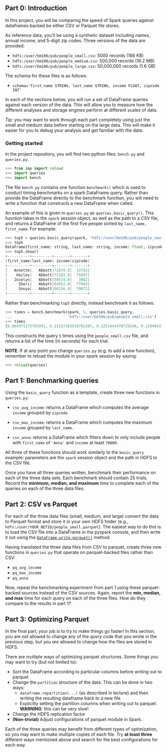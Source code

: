 



## Part 0: Introduction

In this project, you will be comparing the speed of Spark queries against
dataframes backed be either CSV or Parquet file stores.

As reference data, you'll be using a synthetic dataset including names, annual
income, and 5-digit zip codes.  Three versions of the data are provided:

  - `hdfs:/user/bm106/pub/people_small.csv`: 5000 records (166 KB)
  - `hdfs:/user/bm106/pub/people_medium.csv`: 500,000 records (16.2 MB)
  - `hdfs:/user/bm106/pub/people_large.csv`: 50,000,000 records (1.6 GB)

The schema for these files is as follows:

  - `schema='first_name STRING, last_name STRING, income FLOAT, zipcode INT'`

In each of the sections below, you will run a set of DataFrame queries against each
version of the data.  This will allow you to measure how the different analyses and
storage engines perform at different scales of data.

*Tip*: you may want to work through each part completely using just the small and
medium data before starting on the large data.  This will make it easier for you to 
debug your analysis and get familiar with the data.

### Getting started

In the project repository, you will find two python files: `bench.py` and
`queries.py`.

```python
>>> from imp import reload
>>> import queries
>>> import bench
```

The file `bench.py` contains one function `benchmark()` which is used to conduct
timing benchmarks on a spark DataFrame query.  Rather than provide the DataFrame
directly to the benchmark function, you will need to write a function that constructs
a new DataFrame when called.

An example of this is given in `queries.py` as `queries.basic_query()`.  This
function takes in the `spark` session object, as well as the path to a CSV file, and
returns a DataFrame of the first five people sorted by `last_name, first_name`.  For
example:

```python
>>> top5 = queries.basic_query(spark, 'hdfs:/user/bm106/pub/people_small.csv')
>>> top5
DataFrame[first_name: string, last_name: string, income: float, zipcode: int]
>>> top5.show()
+----------+---------+-------+-------+                                          
|first_name|last_name| income|zipcode|
+----------+---------+-------+-------+
|   Annette|   Abbott|72870.0|  14763|
|    Hailey|   Abbott|72182.0|  75097|
|   Jocelyn|   Abbott|56574.0|   3062|
|     Sheri|   Abbott|64952.0|  77663|
|     Sonya|   Abbott|86156.0|  79072|
+----------+---------+-------+-------+
```

Rather than benchmarking `top5` directly, instead benchmark it as follows:
```python
>>> times = bench.benchmark(spark, 5, queries.basic_query,
...                         'hdfs:/user/bm106/pub/people_small.csv')
>>> times
[6.869371175765991, 0.21157383918762207, 0.2251441478729248, 0.1284043788909912, 0.12465882301330566]
```
This constructs the query `5` times using the `people_small.csv` file, and returns a list of the time (in seconds) for each trial.



**NOTE**: If at any point you change `queries.py` (e.g. to add a new function), remember to reload the module in your spark session by saying:
```python
>>> reload(queries)
```


## Part 1: Benchmarking queries

Using the `basic_query` function as a template, create three new functions in `queries.py`:

  - `csv_avg_income`: returns a DataFrame which computes the average `income` grouped by `zipcode`.

  - `csv_max_income`: returns a DataFrame which computes the maximum `income` grouped by `last_name`.

  - `csv_anna`: returns a DataFrame which filters down to only include people with `first_name` of `'Anna'` and `income` at least `70000`.

All three of these functions should work similarly to the `basic_query` example: parameters are the `spark` session object and the path in HDFS to the CSV file.

Once you have all three queries written, benchmark their performance on each of the three data sets.  Each benchmark should contain 25 trials.  Record the **minimum, median, and maximum** time to complete each of the queries on each of the three data files.


## Part 2: CSV vs Parquet

For each of the three data files (small, medium, and large) convert the data to
Parquet format and store it in your own HDFS folder (e.g.,
`hdfs:/user/YOUR_NETID/people_small.parquet`).  The easiest way to do this is to load
the CSV file into a DataFrame in the pyspark console, and then write it out using the [`DataFrame.write.parquet()`](https://spark.apache.org/docs/latest/api/python/pyspark.sql.html#pyspark.sql.DataFrameWriter.parquet) method.

Having translated the three data files from CSV to parquet, create three new functions in `queries.py` that operate on parquet-backed files rather than CSV:

  - `pq_avg_income`
  - `pq_max_income`
  - `pq_anna`

Now, repeat the benchmarking experiment from part 1 using these parquet-backed sources instead of the CSV sources.  Again, report the **min, median, and max** time for each query on each of the three files.  How do they compare to the results in part 1?


## Part 3: Optimizing Parquet

In the final part, your job is to try to make things go faster!  In this section, you are not allowed to change any of the *query* code that you wrote in the previous step, but you *are* allowed to change how the files are stored in HDFS.

There are multiple ways of optimizing parquet structures. Some things you may want to try (but not limited to):

  - Sort the DataFrame according to particular columns before writing out to parquet
  - Change the `partition` structure of the data.  This can be done in two ways:
      - `dataframe.repartition(...)` (as described in lecture) and then writing the resulting dataframe back to a new file
      - Explicitly setting the partition columns when writing out to parquet.  **WARNING**: this can be very slow!
  - Change the HDFS replication factor
  - **(Non-trivial)** Adjust configurations of parquet module in Spark.
  
Each of the three queries may benefit from different types of optimization, so you may want to make multiple copies of each file. Try **at least three** different ways mentioned above and search for the best configurations for each way.

